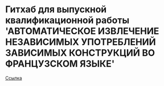 # Гитхаб для выпускной квалификационной работы 'АВТОМАТИЧЕСКОЕ ИЗВЛЕЧЕНИЕ НЕЗАВИСИМЫХ УПОТРЕБЛЕНИЙ ЗАВИСИМЫХ КОНСТРУКЦИЙ ВО ФРАНЦУЗСКОМ ЯЗЫКЕ'

[Ссылка](https://docs.google.com/spreadsheets/d/1cK4FIrm-TUd_zXS_ekeLvN_TTJQ7-Kr4ec_4be4ibWs/edit?usp=sharing)
